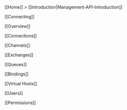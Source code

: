 [[Home]] > [[Introduction|Management-API-Introduction]]

[[Connecting]]

[[Overview]]

[[Connections]]

[[Channels]]

[[Exchanges]]

[[Queues]]

[[Bindings]]

[[Virtual Hosts]]

[[Users]]

[[Permissions]]